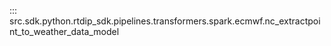 ::: src.sdk.python.rtdip_sdk.pipelines.transformers.spark.ecmwf.nc_extractpoint_to_weather_data_model